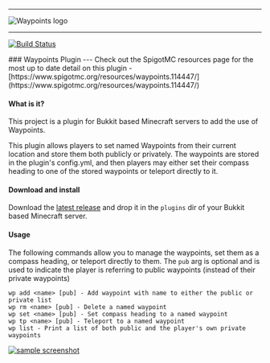 <p align="center">
    <hr />
        <img alt="Waypoints logo" src="https://lichen911.github.io/waypoints_icon_resized.png"/>
    <hr />
    <a href="https://github.com/MockBukkit/MockBukkit/actions/">
        <img alt="Build Status" src="https://github.com/lichen911/MinecraftWaypoints/actions/workflows/build_deploy.yml/badge.svg" />
    </a>
</p>
### Waypoints Plugin
---
Check out the SpigotMC resources page for the most up to date detail on this plugin - [https://www.spigotmc.org/resources/waypoints.114447/](https://www.spigotmc.org/resources/waypoints.114447/)

#### What is it?
This project is a plugin for Bukkit based Minecraft servers to add the use of Waypoints.

This plugin allows players to set named Waypoints from their current location and store them both publicly or privately. The waypoints are stored in the plugin's config.yml, and then players may either set their compass heading to one of the stored waypoints or teleport directly to it.

#### Download and install
Download the [latest release](https://github.com/lichen911/MinecraftWaypoints/releases) and drop it in the `plugins` dir of your Bukkit based Minecraft server.

#### Usage
The following commands allow you to manage the waypoints, set them as a compass heading, or teleport directly to them. The `pub` arg is optional and is used to indicate the player is referring to public waypoints (instead of their private waypoints)
```
wp add <name> [pub] - Add waypoint with name to either the public or private list
wp rm <name> [pub] - Delete a named waypoint
wp set <name> [pub] - Set compass heading to a named waypoint
wp tp <name> [pub] - Teleport to a named waypoint
wp list - Print a list of both public and the player's own private waypoints
```
[![sample screenshot](https://lichen911.github.io/waypoints_usage.png)](https://lichen911.github.io/waypoints_usage.png)
